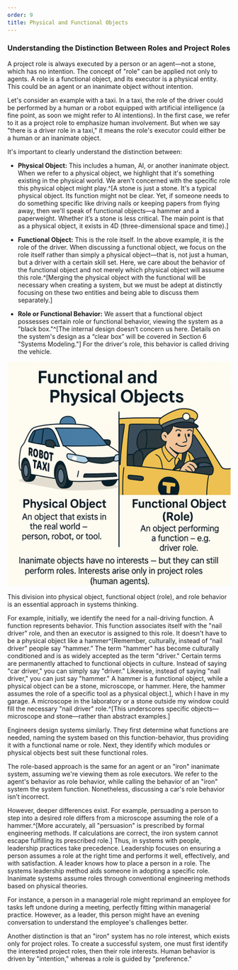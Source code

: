 ```yaml
---
order: 9
title: Physical and Functional Objects
---
```


### Understanding the Distinction Between Roles and Project Roles

A project role is always executed by a person or an agent—not a stone, which has no intention. The concept of "role" can be applied not only to agents. A role is a functional object, and its executor is a physical entity. This could be an agent or an inanimate object without intention.

Let's consider an example with a taxi. In a taxi, the role of the driver could be performed by a human or a robot equipped with artificial intelligence (a fine point, as soon we might refer to AI intentions). In the first case, we refer to it as a project role to emphasize human involvement. But when we say "there is a driver role in a taxi," it means the role's executor could either be a human or an inanimate object.

It's important to clearly understand the distinction between:

* **Physical Object:** This includes a human, AI, or another inanimate object. When we refer to a physical object, we highlight that it's something existing in the physical world. We aren't concerned with the specific role this physical object might play.^[A stone is just a stone. It's a typical physical object. Its function might not be clear. Yet, if someone needs to do something specific like driving nails or keeping papers from flying away, then we'll speak of functional objects—a hammer and a paperweight. Whether it’s a stone is less critical. The main point is that as a physical object, it exists in 4D (three-dimensional space and time).]

* **Functional Object:** This is the role itself. In the above example, it is the role of the driver. When discussing a functional object, we focus on the role itself rather than simply a physical object—that is, not just a human, but a driver with a certain skill set. Here, we care about the behavior of the functional object and not merely which physical object will assume this role.^[Merging the physical object with the functional will be necessary when creating a system, but we must be adept at distinctly focusing on these two entities and being able to discuss them separately.]

* **Role or Functional Behavior:** We assert that a functional object possesses certain role or functional behavior, viewing the system as a "black box."^[The internal design doesn’t concern us here. Details on the system's design as a “clear box” will be covered in Section 6 "Systems Modeling."] For the driver's role, this behavior is called driving the vehicle.

![Physical and Functional Objects Diagram](./physical-and-functional-objects-9.png)

This division into physical object, functional object (role), and role behavior is an essential approach in systems thinking.

For example, initially, we identify the need for a nail-driving function. A function represents behavior. This function associates itself with the "nail driver" role, and then an executor is assigned to this role. It doesn't have to be a physical object like a hammer^[Remember, culturally, instead of “nail driver” people say “hammer.” The term "hammer" has become culturally conditioned and is as widely accepted as the term "driver." Certain terms are permanently attached to functional objects in culture. Instead of saying "car driver," you can simply say "driver." Likewise, instead of saying "nail driver," you can just say "hammer." A hammer is a functional object, while a physical object can be a stone, microscope, or hammer. Here, the hammer assumes the role of a specific tool as a physical object.], which I have in my garage. A microscope in the laboratory or a stone outside my window could fill the necessary "nail driver" role.^[This underscores specific objects—microscope and stone—rather than abstract examples.]

Engineers design systems similarly. They first determine what functions are needed, naming the system based on this function-behavior, thus providing it with a functional name or role. Next, they identify which modules or physical objects best suit these functional roles.

The role-based approach is the same for an agent or an "iron" inanimate system, assuming we're viewing them as role executors. We refer to the agent's behavior as role behavior, while calling the behavior of an "iron" system the system function. Nonetheless, discussing a car's role behavior isn’t incorrect.

However, deeper differences exist. For example, persuading a person to step into a desired role differs from a microscope assuming the role of a hammer.^[More accurately, all "persuasion" is prescribed by formal engineering methods. If calculations are correct, the iron system cannot escape fulfilling its prescribed role.] Thus, in systems with people, leadership practices take precedence. Leadership focuses on ensuring a person assumes a role at the right time and performs it well, effectively, and with satisfaction. A leader knows how to place a person in a role. The systems leadership method aids someone in adopting a specific role. Inanimate systems assume roles through conventional engineering methods based on physical theories.

For instance, a person in a managerial role might reprimand an employee for tasks left undone during a meeting, perfectly fitting within managerial practice. However, as a leader, this person might have an evening conversation to understand the employee's challenges better.

Another distinction is that an "iron" system has no role interest, which exists only for project roles. To create a successful system, one must first identify the interested project roles, then their role interests. Human behavior is driven by "intention," whereas a role is guided by "preference."